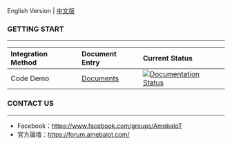 English Version | [中文版](./README.md)

### GETTING START
---

|Integration Method|Document Entry|Current Status|
|:----|:-----|:-----|
|Code Demo |[Documents](https://rtd-test-en.readthedocs.io/en/latest/) |[![Documentation Status](https://readthedocs.org/projects/code-blocks-en/badge/?version=latest)](https://readthedocs.org/projects/rtd-test-en/)|


### CONTACT US
---

- Facebook：https://www.facebook.com/groups/AmebaIoT
- 官方論壇：https://forum.amebaiot.com/ 
